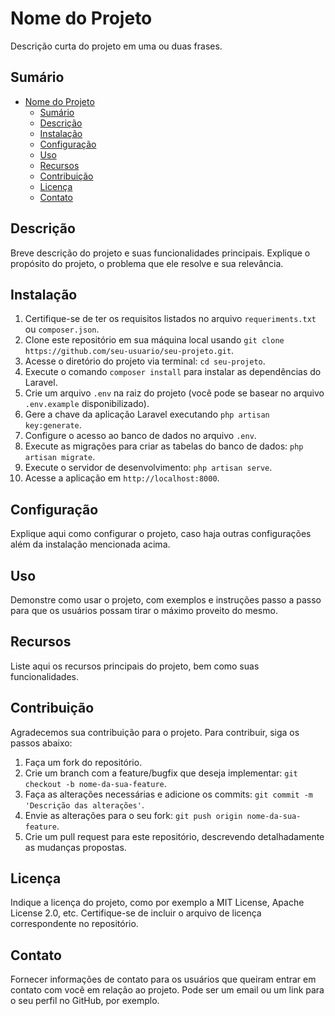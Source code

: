 # Nome do Projeto

Descrição curta do projeto em uma ou duas frases.

## Sumário

- [Nome do Projeto](#nome-do-projeto)
  - [Sumário](#sumário)
  - [Descrição](#descrição)
  - [Instalação](#instalação)
  - [Configuração](#configuração)
  - [Uso](#uso)
  - [Recursos](#recursos)
  - [Contribuição](#contribuição)
  - [Licença](#licença)
  - [Contato](#contato)

## Descrição

Breve descrição do projeto e suas funcionalidades principais. Explique o propósito do projeto, o problema que ele resolve e sua relevância.

## Instalação

1. Certifique-se de ter os requisitos listados no arquivo `requeriments.txt` ou `composer.json`.
2. Clone este repositório em sua máquina local usando `git clone https://github.com/seu-usuario/seu-projeto.git`.
3. Acesse o diretório do projeto via terminal: `cd seu-projeto`.
4. Execute o comando `composer install` para instalar as dependências do Laravel.
5. Crie um arquivo `.env` na raiz do projeto (você pode se basear no arquivo `.env.example` disponibilizado).
6. Gere a chave da aplicação Laravel executando `php artisan key:generate`.
7. Configure o acesso ao banco de dados no arquivo `.env`.
8. Execute as migrações para criar as tabelas do banco de dados: `php artisan migrate`.
9. Execute o servidor de desenvolvimento: `php artisan serve`.
10. Acesse a aplicação em `http://localhost:8000`.

## Configuração

Explique aqui como configurar o projeto, caso haja outras configurações além da instalação mencionada acima.

## Uso

Demonstre como usar o projeto, com exemplos e instruções passo a passo para que os usuários possam tirar o máximo proveito do mesmo.

## Recursos

Liste aqui os recursos principais do projeto, bem como suas funcionalidades.

## Contribuição

Agradecemos sua contribuição para o projeto. Para contribuir, siga os passos abaixo:

1. Faça um fork do repositório.
2. Crie um branch com a feature/bugfix que deseja implementar: `git checkout -b nome-da-sua-feature`.
3. Faça as alterações necessárias e adicione os commits: `git commit -m 'Descrição das alterações'`.
4. Envie as alterações para o seu fork: `git push origin nome-da-sua-feature`.
5. Crie um pull request para este repositório, descrevendo detalhadamente as mudanças propostas.

## Licença

Indique a licença do projeto, como por exemplo a MIT License, Apache License 2.0, etc. Certifique-se de incluir o arquivo de licença correspondente no repositório.

## Contato

Fornecer informações de contato para os usuários que queiram entrar em contato com você em relação ao projeto. Pode ser um email ou um link para o seu perfil no GitHub, por exemplo.

